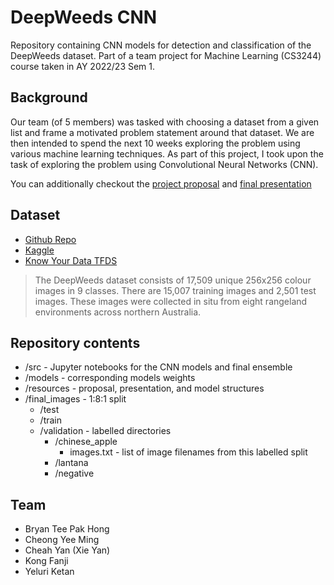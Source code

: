# DeepWeeds CNN

Repository containing CNN models for detection and classification of the DeepWeeds dataset. Part of a team project for Machine Learning (CS3244) course taken in AY 2022/23 Sem 1.

## Background

Our team (of 5 members) was tasked with choosing a dataset from a given list and frame a motivated problem statement around that dataset. We are then intended to spend the next 10 weeks exploring the problem using various machine learning techniques. As part of this project, I took upon the task of exploring the problem using Convolutional Neural Networks (CNN).

You can additionally checkout the [project proposal](/resources/Project%20Proposal.pdf) and [final presentation](/resources/Final%20Presentation.pptx)

## Dataset

- [Github Repo](https://github.com/AlexOlsen/DeepWeeds)
- [Kaggle](https://www.kaggle.com/datasets/imsparsh/deepweeds)
- [Know Your Data TFDS](https://knowyourdata-tfds.withgoogle.com/#tab=STATS&dataset=deep_weeds)

> The DeepWeeds dataset consists of 17,509 unique 256x256 colour images in 9 classes. There are 15,007 training images and 2,501 test images. These images were collected in situ from eight rangeland environments across northern Australia.

## Repository contents

- /src - Jupyter notebooks for the CNN models and final ensemble
- /models - corresponding models weights
- /resources - proposal, presentation, and model structures
- /final_images - 1:8:1 split
  - /test
  - /train
  - /validation - labelled directories
    - /chinese_apple
      - images.txt - list of image filenames from this labelled split
    - /lantana
    - /negative

## Team

- Bryan Tee Pak Hong
- Cheong Yee Ming
- Cheah Yan (Xie Yan)
- Kong Fanji
- Yeluri Ketan
